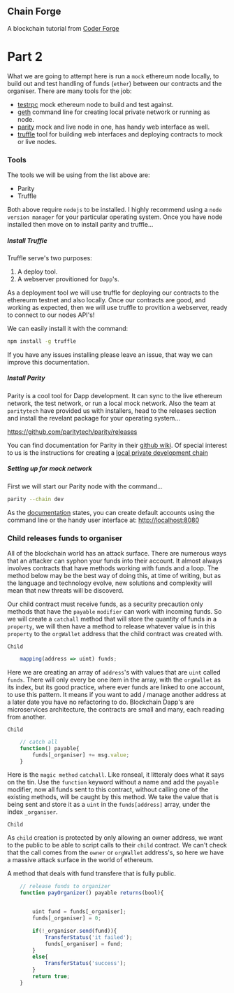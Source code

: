 ## Chain Forge

A blockchain tutorial from [Coder Forge](http://coderforge.io)

# Part 2

What we are going to attempt here is run a `mock` ethereum node locally, to
build out and test handling of funds (`ether`) between our contracts and the
organiser. There are many tools for the job:

 - [testrpc](https://github.com/ethereumjs/testrpc) mock ethereum node to build and test against.
 - [geth](https://github.com/ethereum/go-ethereum/wiki/geth) command line for creating local private network or running as node.
 - [parity](https://github.com/paritytech/parity) mock and live node in one, has handy web interface as well.
 - [truffle](http://truffleframework.com/) tool for building web interfaces and deploying contracts to mock or
 live nodes.


### Tools

The tools we will be using from the list above are:

 - Parity
 - Truffle

Both above require `nodejs` to be installed. I highly recommend using a `node
version manager` for your particular operating system. Once you have node
installed then move on to install parity and truffle...

##### Install Truffle

Truffle serve's two purposes:

 1. A deploy tool.
 2. A webserver provitioned for `Dapp`'s.

As a deployment tool we will use truffle for deploying our contracts to the
ethereurm testnet and also locally. Once our contracts are good, and working as
expected, then we will use truffle to provition a webserver, ready to connect
to our nodes API's!

We can easily install it with the command:

```bash
npm install -g truffle
```

If you have any issues installing please leave an issue, that way we can
improve this documentation.

##### Install Parity

Parity is a cool tool for Dapp development. It can sync to the live ethereum
network, the test network, or run a local mock network. Also the team at
`paritytech` have provided us with installers, head to the releases section
and install the revelant package for your operating system...

https://github.com/paritytech/parity/releases

You can find documentation for Parity in their [github wiki](https://github.com/paritytech/parity/wiki).
Of special interest to us is the instructions for creating a [local private
development chain](https://github.com/paritytech/parity/wiki/Private-development-chain)

##### Setting up for mock network

First we will start our Parity node with the command...

```bash
parity --chain dev
```

As the [documentation](https://github.com/paritytech/parity/wiki/Private-development-chain)
states, you can create default accounts using the command line or the handy
user interface at: [http://localhost:8080](http://localhost:8080)


### Child releases funds to organiser

All of the blockchain world has an attack surface. There are numerous ways that
an attacker can syphon your funds into their account. It almost always
involves contracts that have methods working with funds and a loop. The method
below may be the best way of doing this, at time of writing, but as the
language and technology evolve, new solutions and complexity will mean that new
threats will be discoverd.

Our child contract must receive funds, as a security precaution only methods
that have the `payable` `modifier` can work with incoming funds. So we will
create a `catchall` method that will store the quantity of funds in a
`property`, we will then have a method to release whatever value is in this
`property` to the `orgWallet` address that the child contract was created with.

`Child`

```javascript
    mapping(address => uint) funds;
```

Here we are creating an array of `address`'s with values that are `uint` called
`funds`. There will only every be one item in the array, with the `orgWallet`
as its index, but its good practice, where ever funds are linked to one account,
to use this pattern. It means if you want to add / manage another address at a
later date you have no refactoring to do. Blockchain Dapp's are microservices
architecture, the contracts are small and many, each reading from another.

`Child`

```javascript
    // catch all
    function() payable{
        funds[_organiser] += msg.value;
    }
```

Here is the `magic method` `catchall`. Like ronseal, it litteraly does what it
says on the tin. Use the `function` keyword without a name and add the
`payable` modifier, now all funds sent to this contract, without calling one
of the existing methods, will be caught by this method. We take the value that
is being sent and store it as a `uint` in the `funds[address]` array, under
the index `_organiser`.

`Child`

As `child` creation is protected by only allowing an owner address, we want to
the public to be able to script calls to their `child` contract. We can't
check that the call comes from the `owner` or `orgWallet` address's, so here
we have a massive attack surface in the world of ethereum.

A method that deals with fund transfere that is fully public.

```javascript
    // release funds to organizer
    function payOrganizer() payable returns(bool){


        uint fund = funds[_organiser];
        funds[_organiser] = 0;

        if(!_organiser.send(fund)){
            TransferStatus('it failed');
            funds[_organiser] = fund;
        }
        else{
            TransferStatus('success');
        }
        return true;
    }
```
